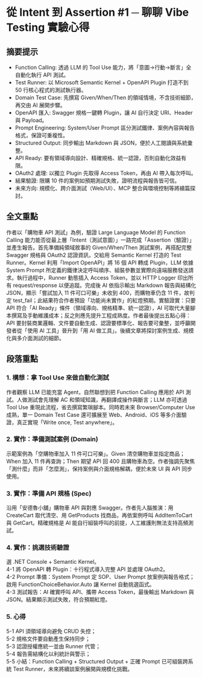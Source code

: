 # 從 Intent 到 Assertion #1 ─ 聊聊 Vibe Testing 實驗心得

## 摘要提示
- Function Calling: 透過 LLM 的 Tool Use 能力，將「意圖→行動→斷言」全自動化執行 API 測試。
- Test Runner: 以 Microsoft Semantic Kernel + OpenAPI Plugin 打造不到 50 行核心程式的測試執行器。
- Domain Test Case: 先撰寫 Given/When/Then 的領域情境，不含技術細節，再交由 AI 展開步驟。
- OpenAPI 匯入: Swagger 規格一鍵轉 Plugin，讓 AI 自行決定 URI、Header 與 Payload。
- Prompt Engineering: System/User Prompt 區分測試鐵律、案例內容與報告格式，保證可重複性。
- Structured Output: 同步輸出 Markdown 與 JSON，便於人工閱讀與系統彙整。
- API Ready: 要有領域導向設計、精確規格、統一認證，否則自動化效益有限。
- OAuth2 處理: 以獨立 Plugin 先取得 Access Token，再由 AI 帶入每次呼叫。
- 結果驗證: 限購 10 件的案例如預期測試失敗，證明流程與報告皆可信。
- 未來方向: 規模化、跨介面測試（Web/UI）、MCP 整合與環境控制等將續篇探討。

## 全文重點
作者以「購物車 API 測試」為例，驗證 Large Language Model 的 Function Calling 能力能否從最上層「Intent（測試意圖）」一路完成「Assertion（驗證）」並產生報告。首先準備純領域敘事的 Given/When/Then 測試案例，再搭配完整 Swagger 規格與 OAuth2 認證資訊，交給用 Semantic Kernel 打造的 Test Runner。Kernel 利用「Import OpenAPI」將 16 個 API 轉成 Plugin，LLM 依據 System Prompt 所定義的鐵律決定呼叫順序、組裝參數並實際向遠端服務發送請求。執行過程中，Runner 動態插入 Access Token，並以 HTTP Logger 印出所有 request/response 以便追蹤。完成後 AI 依指示輸出 Markdown 報告與結構化 JSON，顯示「嘗試加入 11 件可口可樂」未收到 400，而購物車仍含 11 件，故判定 test_fail；此結果符合作者預設「功能尚未實作」的紅燈預期。實驗證實：只要 API 符合「AI Ready」條件（領域導向、規格精準、統一認證），AI 可取代大量腳本撰寫及手動維護成本；反之則應先提升工程成熟度。作者最後提出五點心得：API 要封裝商業邏輯、文件要自動生成、認證要標準化、報告要可彙整，並呼籲開發者從「使用 AI 工具」晉升到「用 AI 做工具」。後續文章將探討案例生成、規模化與多介面測試的細節。

## 段落重點
### 1. 構想：拿 Tool Use 來做自動化測試
作者觀察 LLM 已能充當 Agent，自然聯想到把 Function Calling 應用於 API 測試。人做測試會先理解 AC 和領域知識，再翻譯成操作與斷言；LLM 亦可透過 Tool Use 重現此流程，省去撰寫繁瑣腳本。同時若未來 Browser/Computer Use 成熟，單一 Domain Test Case 還可擴展至 Web、Android、iOS 等多介面驗證，真正實現「Write once, Test anywhere」。

### 2. 實作：準備測試案例 (Domain)
示範案例為「空購物車加入 11 件可口可樂」。Given 清空購物車並指定商品；When 加入 11 件再查詢；Then 期望 API 回 400 且購物車為空。作者強調先聚焦「測什麼」而非「怎麼測」，保持案例與介面規格解耦，便於未來 UI 與 API 同步使用。

### 3. 實作：準備 API 規格 (Spec)
沿用「安德魯小舖」購物車 API 與對應 Swagger。作者先人腦推演：用 CreateCart 取代清空、用 GetProducts 找商品，再依案例呼叫 AddItemToCart 與 GetCart。精確規格是 AI 能自行組裝呼叫的前提，人工維護則無法支持高頻測試。

### 4. 實作：挑選技術驗證
選 .NET Console + Semantic Kernel。  
4-1 將 OpenAPI 轉 Plugin：十行程式導入完整 API 並處理 OAuth2。  
4-2 Prompt 準備：System Prompt 定 SOP、User Prompt 放案例與報告格式；啟用 FunctionChoiceBehavior.Auto 讓 Kernel 自動挑選函式。  
4-3 測試報告：AI 確實呼叫 API、攜帶 Access Token，最後輸出 Markdown 與 JSON。結果顯示測試失敗，符合預期紅燈。

### 5. 心得
5-1 API 須領域導向避免 CRUD 失控；  
5-2 規格文件要自動產生保持同步；  
5-3 認證授權應統一並由 Runner 代管；  
5-4 報告需結構化以利統計與警示；  
5-5 小結：Function Calling + Structured Output + 正確 Prompt 已可組裝跨系統 Test Runner，未來將續談案例展開與規模化挑戰。